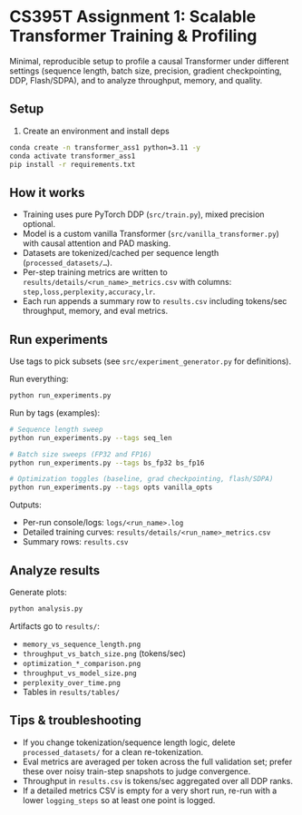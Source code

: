 # CS395T Assignment 1: Scalable Transformer Training & Profiling

Minimal, reproducible setup to profile a causal Transformer under different settings (sequence length, batch size, precision, gradient checkpointing, DDP, Flash/SDPA), and to analyze throughput, memory, and quality.

## Setup

1) Create an environment and install deps
```bash
conda create -n transformer_ass1 python=3.11 -y
conda activate transformer_ass1
pip install -r requirements.txt
```

## How it works
- Training uses pure PyTorch DDP (`src/train.py`), mixed precision optional.
- Model is a custom vanilla Transformer (`src/vanilla_transformer.py`) with causal attention and PAD masking.
- Datasets are tokenized/cached per sequence length (`processed_datasets/…`).
- Per-step training metrics are written to `results/details/<run_name>_metrics.csv` with columns: `step,loss,perplexity,accuracy,lr`.
- Each run appends a summary row to `results.csv` including tokens/sec throughput, memory, and eval metrics.

## Run experiments
Use tags to pick subsets (see `src/experiment_generator.py` for definitions).

Run everything:
```bash
python run_experiments.py
```

Run by tags (examples):
```bash
# Sequence length sweep
python run_experiments.py --tags seq_len

# Batch size sweeps (FP32 and FP16)
python run_experiments.py --tags bs_fp32 bs_fp16

# Optimization toggles (baseline, grad checkpointing, flash/SDPA)
python run_experiments.py --tags opts vanilla_opts
```

Outputs:
- Per-run console/logs: `logs/<run_name>.log`
- Detailed training curves: `results/details/<run_name>_metrics.csv`
- Summary rows: `results.csv`

## Analyze results
Generate plots:
```bash
python analysis.py
```
Artifacts go to `results/`:
- `memory_vs_sequence_length.png`
- `throughput_vs_batch_size.png` (tokens/sec)
- `optimization_*_comparison.png`
- `throughput_vs_model_size.png`
- `perplexity_over_time.png`
- Tables in `results/tables/`

## Tips & troubleshooting
- If you change tokenization/sequence length logic, delete `processed_datasets/` for a clean re-tokenization.
- Eval metrics are averaged per token across the full validation set; prefer these over noisy train-step snapshots to judge convergence.
- Throughput in `results.csv` is tokens/sec aggregated over all DDP ranks.
- If a detailed metrics CSV is empty for a very short run, re-run with a lower `logging_steps` so at least one point is logged.

